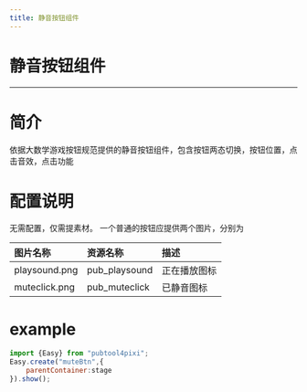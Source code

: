 ```yaml
---
title: 静音按钮组件
---
```

# 静音按钮组件 
---

# 简介
依据大数学游戏按钮规范提供的静音按钮组件，包含按钮两态切换，按钮位置，点击音效，点击功能
# 配置说明
无需配置，仅需提素材。
一个普通的按钮应提供两个图片，分别为

图片名称|资源名称|描述
:--|:--|:--
playsound.png|pub_playsound|正在播放图标
muteclick.png|pub_muteclick|已静音图标

# example
```js
import {Easy} from "pubtool4pixi";
Easy.create("muteBtn",{
    parentContainer:stage
}).show();
```